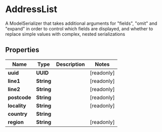 

# AddressList

A ModelSerializer that takes additional arguments for \"fields\", \"omit\" and \"expand\" in order to control which fields are displayed, and whether to replace simple values with complex, nested serializations

## Properties

Name | Type | Description | Notes
------------ | ------------- | ------------- | -------------
**uuid** | **UUID** |  |  [readonly]
**line1** | **String** |  |  [readonly]
**line2** | **String** |  |  [readonly]
**postcode** | **String** |  |  [readonly]
**locality** | **String** |  |  [readonly]
**country** | **String** |  | 
**region** | **String** |  |  [readonly]



